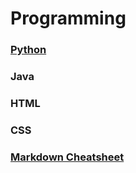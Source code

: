 # Programming

### [Python](https://github.com/banjoanton/notebook/blob/master/python.md)

### Java

### HTML

### CSS

### [Markdown Cheatsheet](https://github.com/adam-p/markdown-here/wiki/Markdown-Cheatsheet#code)
